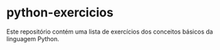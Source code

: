# python-exercicios
Este repositório contém uma lista de exercícios dos conceitos básicos da linguagem Python.
